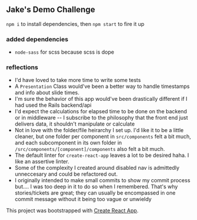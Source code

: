 ## Jake's Demo Challenge

`npm i` to install dependencies, then `npm start` to fire it up

### added dependencies
* `node-sass` for scss because scss is dope

### reflections
* I'd have loved to take more time to write some tests
* A `Presentation` Class would've been a better way to handle timestamps and info about slide times.
* I'm sure the behavior of this app would've been drastically different if I had used the Rails backend/api
* I'd expect the calculations for elapsed time to be done on the backend or in middleware -- I subscribe to the philosophy that the front end just delivers data, it shouldn't manipulate or calculate
* Not in love with the folder/file heirarchy I set up. I'd like it to be a little cleaner, but one folder per component in `src/components` felt a bit much, and each subcomponent in its own folder in `/src/components/[component]/components` also felt a bit much.
* The default linter for `create-react-app` leaves a lot to be desired haha. I like an assertive linter.
* Some of the complexity I created around disabled nav is admittedly unneccesary and could be refactored out.
* I originally intended to make small commits to show my commit process but.... I was too deep in it to do so when I remembered. That's why stories/tickets are great; they can usually be encompassed in one commit message without it being too vague or unwieldy

This project was bootstrapped with [Create React App](https://github.com/facebook/create-react-app).
